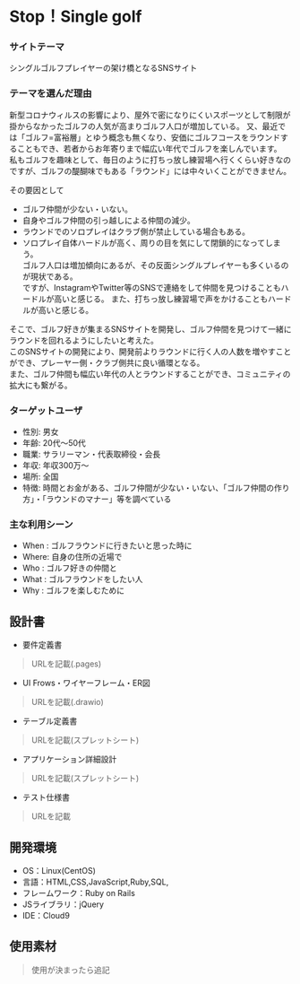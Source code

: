 # Stop！Single golf

### サイトテーマ
シングルゴルフプレイヤーの架け橋となるSNSサイト

### テーマを選んだ理由
新型コロナウィルスの影響により、屋外で密になりにくいスポーツとして制限が掛からなかったゴルフの人気が高まりゴルフ人口が増加している。
又、最近では「ゴルフ=富裕層」とゆう概念も無くなり、安価にゴルフコースをラウンドすることもでき、若者からお年寄りまで幅広い年代でゴルフを楽しんでいます。  
私もゴルフを趣味として、毎日のように打ちっ放し練習場へ行くくらい好きなのですが、ゴルフの醍醐味でもある「ラウンド」には中々いくことができません。 

その要因として  
* ゴルフ仲間が少ない・いない。
* 自身やゴルフ仲間の引っ越しによる仲間の減少。
* ラウンドでのソロプレイはクラブ側が禁止している場合もある。
* ソロプレイ自体ハードルが高く、周りの目を気にして閉鎖的になってしまう。  
ゴルフ人口は増加傾向にあるが、その反面シングルプレイヤーも多くいるのが現状である。  
ですが、InstagramやTwitter等のSNSで連絡をして仲間を見つけることもハードルが高いと感じる。
また、打ちっ放し練習場で声をかけることもハードルが高いと感じる。

そこで、ゴルフ好きが集まるSNSサイトを開発し、ゴルフ仲間を見つけて一緒にラウンドを回れるようにしたいと考えた。  
このSNSサイトの開発により、開発前よりラウンドに行く人の人数を増やすことができ、プレーヤー側・クラブ側共に良い循環となる。  
また、ゴルフ仲間も幅広い年代の人とラウンドすることができ、コミュニティの拡大にも繋がる。

### ターゲットユーザ
* 性別: 男女
* 年齢: 20代〜50代
* 職業: サラリーマン・代表取締役・会長
* 年収: 年収300万〜
* 場所: 全国
* 特徴: 時間とお金がある、ゴルフ仲間が少ない・いない、「ゴルフ仲間の作り方」・「ラウンドのマナー」等を調べている

### 主な利用シーン
* When : ゴルフラウンドに行きたいと思った時に
* Where: 自身の住所の近場で
* Who  : ゴルフ好きの仲間と
* What : ゴルフラウンドをしたい人
* Why  : ゴルフを楽しむために

## 設計書
- 要件定義書

> URLを記載(.pages)

- UI Frows・ワイヤーフレーム・ER図

> URLを記載(.drawio)

- テーブル定義書

> URLを記載(スプレットシート)

- アプリケーション詳細設計

> URLを記載(スプレットシート)

- テスト仕様書

> URLを記載

## 開発環境
- OS：Linux(CentOS)
- 言語：HTML,CSS,JavaScript,Ruby,SQL,
- フレームワーク：Ruby on Rails
- JSライブラリ：jQuery
- IDE：Cloud9

## 使用素材
> 使用が決まったら追記
